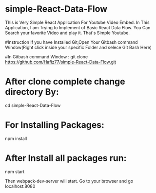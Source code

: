 # simple-React-Data-Flow
This is Very Simple React Application For Youtube Video Embed. In This Application, I am Trying to Implement of Basic React Data Flow.
You Can Search your favorite Video and play it. That's Simple Youtube.

#Instruction
If you have Installed Git,Open Your Gitbash command Window(Right click inside your specific Folder and selece Git Bash Here)

#In Gitbash command Window :
 git clone https://github.com/Hafiz77/simple-React-Data-Flow.git

# After clone complete change directory By:
 cd simple-React-Data-Flow

# For Installing Packages:
npm install

# After Install all packages run:
npm start

Then webpack-dev-server will start. Go to your browser and go localhost:8080
